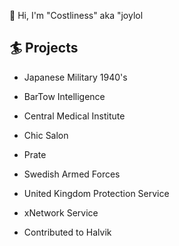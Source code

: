👋 Hi, I'm "Costliness" aka "joylol

## 🏄‍ Projects
*  Japanese Military 1940's
*  BarTow Intelligence
*  Central Medical Institute
*  Chic Salon
*  Prate
*  Swedish Armed Forces
*  United Kingdom Protection Service
*  xNetwork Service

*  Contributed to Halvik
